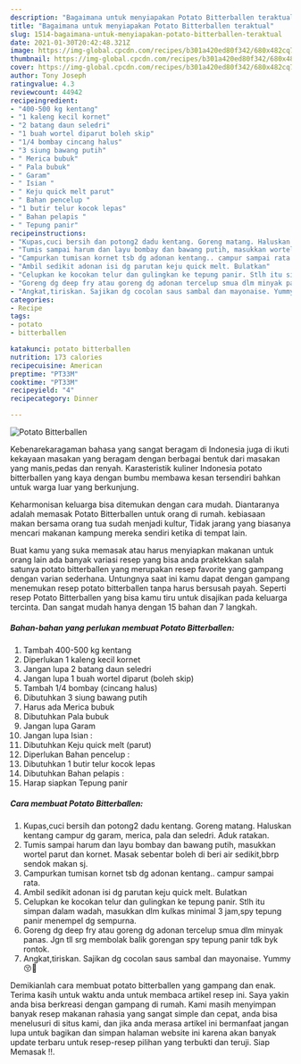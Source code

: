 ```yaml
---
description: "Bagaimana untuk menyiapakan Potato Bitterballen teraktual"
title: "Bagaimana untuk menyiapakan Potato Bitterballen teraktual"
slug: 1514-bagaimana-untuk-menyiapakan-potato-bitterballen-teraktual
date: 2021-01-30T20:42:48.321Z
image: https://img-global.cpcdn.com/recipes/b301a420ed80f342/680x482cq70/potato-bitterballen-foto-resep-utama.jpg
thumbnail: https://img-global.cpcdn.com/recipes/b301a420ed80f342/680x482cq70/potato-bitterballen-foto-resep-utama.jpg
cover: https://img-global.cpcdn.com/recipes/b301a420ed80f342/680x482cq70/potato-bitterballen-foto-resep-utama.jpg
author: Tony Joseph
ratingvalue: 4.3
reviewcount: 44942
recipeingredient:
- "400-500 kg kentang"
- "1 kaleng kecil kornet"
- "2 batang daun seledri"
- "1 buah wortel diparut boleh skip"
- "1/4 bombay cincang halus"
- "3 siung bawang putih"
- " Merica bubuk"
- " Pala bubuk"
- " Garam"
- " Isian "
- " Keju quick melt parut"
- " Bahan pencelup "
- "1 butir telur kocok lepas"
- " Bahan pelapis "
- " Tepung panir"
recipeinstructions:
- "Kupas,cuci bersih dan potong2 dadu kentang. Goreng matang. Haluskan kentang campur dg garam, merica, pala dan seledri. Aduk ratakan."
- "Tumis sampai harum dan layu bombay dan bawang putih, masukkan wortel parut dan kornet. Masak sebentar boleh di beri air sedikit,bbrp sendok makan sj."
- "Campurkan tumisan kornet tsb dg adonan kentang.. campur sampai rata."
- "Ambil sedikit adonan isi dg parutan keju quick melt. Bulatkan"
- "Celupkan ke kocokan telur dan gulingkan ke tepung panir. Stlh itu simpan dalam wadah, masukkan dlm kulkas minimal 3 jam,spy tepung panir menempel dg sempurna."
- "Goreng dg deep fry atau goreng dg adonan tercelup smua dlm minyak panas. Jgn tll srg membolak balik gorengan spy tepung panir tdk byk rontok."
- "Angkat,tiriskan. Sajikan dg cocolan saus sambal dan mayonaise. Yummy 😚🤤"
categories:
- Recipe
tags:
- potato
- bitterballen

katakunci: potato bitterballen 
nutrition: 173 calories
recipecuisine: American
preptime: "PT33M"
cooktime: "PT33M"
recipeyield: "4"
recipecategory: Dinner

---
```



![Potato Bitterballen](https://img-global.cpcdn.com/recipes/b301a420ed80f342/680x482cq70/potato-bitterballen-foto-resep-utama.jpg)

Kebenarekaragaman bahasa yang sangat beragam di Indonesia juga di ikuti kekayaan masakan yang beragam dengan berbagai bentuk dari masakan yang manis,pedas dan renyah. Karasteristik kuliner Indonesia potato bitterballen yang kaya dengan bumbu membawa kesan tersendiri bahkan untuk warga luar yang berkunjung.




Keharmonisan keluarga bisa ditemukan dengan cara mudah. Diantaranya adalah memasak Potato Bitterballen untuk orang di rumah. kebiasaan makan bersama orang tua sudah menjadi kultur, Tidak jarang yang biasanya mencari makanan kampung mereka sendiri ketika di tempat lain.

Buat kamu yang suka memasak atau harus menyiapkan makanan untuk orang lain ada banyak variasi resep yang bisa anda praktekkan salah satunya potato bitterballen yang merupakan resep favorite yang gampang dengan varian sederhana. Untungnya saat ini kamu dapat dengan gampang menemukan resep potato bitterballen tanpa harus bersusah payah.
Seperti resep Potato Bitterballen yang bisa kamu tiru untuk disajikan pada keluarga tercinta. Dan sangat mudah hanya dengan 15 bahan dan 7 langkah.


<!--inarticleads1-->

##### Bahan-bahan yang perlukan membuat Potato Bitterballen:

1. Tambah 400-500 kg kentang
1. Diperlukan 1 kaleng kecil kornet
1. Jangan lupa 2 batang daun seledri
1. Jangan lupa 1 buah wortel diparut (boleh skip)
1. Tambah 1/4 bombay (cincang halus)
1. Dibutuhkan 3 siung bawang putih
1. Harus ada  Merica bubuk
1. Dibutuhkan  Pala bubuk
1. Jangan lupa  Garam
1. Jangan lupa  Isian :
1. Dibutuhkan  Keju quick melt (parut)
1. Diperlukan  Bahan pencelup :
1. Dibutuhkan 1 butir telur kocok lepas
1. Dibutuhkan  Bahan pelapis :
1. Harap siapkan  Tepung panir




<!--inarticleads2-->

##### Cara membuat  Potato Bitterballen:

1. Kupas,cuci bersih dan potong2 dadu kentang. Goreng matang. Haluskan kentang campur dg garam, merica, pala dan seledri. Aduk ratakan.
1. Tumis sampai harum dan layu bombay dan bawang putih, masukkan wortel parut dan kornet. Masak sebentar boleh di beri air sedikit,bbrp sendok makan sj.
1. Campurkan tumisan kornet tsb dg adonan kentang.. campur sampai rata.
1. Ambil sedikit adonan isi dg parutan keju quick melt. Bulatkan
1. Celupkan ke kocokan telur dan gulingkan ke tepung panir. Stlh itu simpan dalam wadah, masukkan dlm kulkas minimal 3 jam,spy tepung panir menempel dg sempurna.
1. Goreng dg deep fry atau goreng dg adonan tercelup smua dlm minyak panas. Jgn tll srg membolak balik gorengan spy tepung panir tdk byk rontok.
1. Angkat,tiriskan. Sajikan dg cocolan saus sambal dan mayonaise. Yummy 😚🤤




Demikianlah cara membuat potato bitterballen yang gampang dan enak. Terima kasih untuk waktu anda untuk membaca artikel resep ini. Saya yakin anda bisa berkreasi dengan gampang di rumah. Kami masih menyimpan banyak resep makanan rahasia yang sangat simple dan cepat, anda bisa menelusuri di situs kami, dan jika anda merasa artikel ini bermanfaat jangan lupa untuk bagikan dan simpan halaman website ini karena akan banyak update terbaru untuk resep-resep pilihan yang terbukti dan teruji. Siap Memasak !!. 
